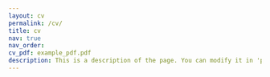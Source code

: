 ```yaml
---
layout: cv
permalink: /cv/
title: cv
nav: true
nav_order: 
cv_pdf: example_pdf.pdf
description: This is a description of the page. You can modify it in 'pages/_cv.md'. You can also change or remove the top pdf download button.
---
```

